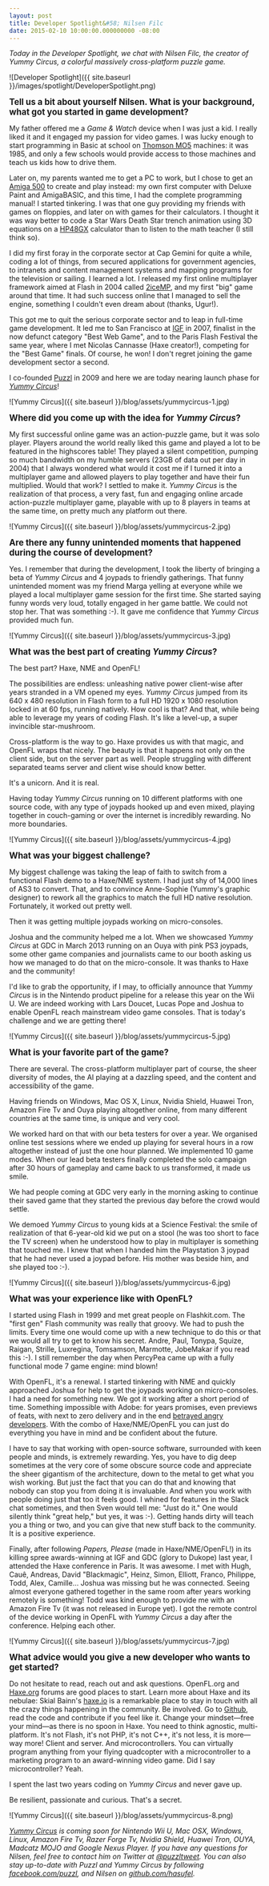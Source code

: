 ```yaml
---
layout: post
title: Developer Spotlight&#58; Nilsen Filc
date: 2015-02-10 10:00:00.000000000 -08:00
---
```


_Today in the Developer Spotlight, we chat with Nilsen Filc, the creator of Yummy Circus, a colorful massively cross-platform puzzle game._

![Developer Spotlight]({{ site.baseurl }}/images/spotlight/DeveloperSpotlight.png)

<span style="font-size: 120%">**Tell us a bit about yourself Nilsen. What is your background, what got you started in game development?**</span>

My father offered me a _Game & Watch_ device when I was just a kid. I really liked it and it engaged my passion for video games. I was lucky enough to start programming in Basic at school on [Thomson MO5](http://en.wikipedia.org/wiki/Thomson_MO5) machines: it was 1985, and only a few schools would provide access to those machines and teach us kids how to drive them.

Later on, my parents wanted me to get a PC to work, but I chose to get an [Amiga 500](http://en.wikipedia.org/wiki/Amiga_500) to create and play instead: my own first computer with Deluxe Paint and AmigaBASIC, and this time, I had the complete programming manual! I started tinkering. I was that one guy providing my friends with games on floppies, and later on with games for their calculators. I thought it was way better to code a Star Wars Death Star trench animation using 3D equations on a [HP48GX](http://en.wikipedia.org/wiki/HP-48_series) calculator than to listen to the math teacher (I still think so).

I did my first foray in the corporate sector at Cap Gemini for quite a while, coding a lot of things, from secured applications for government agencies, to intranets and content management systems and mapping programs for the television or sailing. I learned a lot. I released my first online multiplayer framework aimed at Flash in 2004 called [2iceMP](http://www.gotoandplay.it/spotLight/2iceMP/), and my first "big" game around that time. It had such success online that I managed to sell the engine, something I couldn't even dream about (thanks, Ugur!).

This got me to quit the serious corporate sector and to leap in full-time game development. It led me to San Francisco at [IGF](http://www.igf.com) in 2007, finalist in the now defunct category "Best Web Game", and to the Paris Flash Festival the same year, where I met Nicolas Cannasse (Haxe creator!), competing for the "Best Game" finals. Of course, he won! I don't regret joining the game development sector a second.

I co-founded [Puzzl](http://www.puzzl.com) in 2009 and here we are today nearing launch phase for _[Yummy Circus](http://www.yummycircus.com)_!

![Yummy Circus]({{ site.baseurl }}/blog/assets/yummycircus-1.jpg)

<span style="font-size: 120%">**Where did you come up with the idea for _Yummy Circus_?**</span>

My first successful online game was an action-puzzle game, but it was solo player. Players around the world really liked this game and played a lot to be featured in the highscores table! They played a silent competition, pumping so much bandwidth on my humble servers (23GB of data out per day in 2004) that I always wondered what would it cost me if I turned it into a multiplayer game and allowed players to play together and have their fun multiplied. Would that work? I settled to make it. _Yummy Circus_ is the realization of that process, a very fast, fun and engaging online arcade action-puzzle multiplayer game, playable with up to 8 players in teams at the same time, on pretty much any platform out there.

![Yummy Circus]({{ site.baseurl }}/blog/assets/yummycircus-2.jpg)

<span style="font-size: 120%">**Are there any funny unintended moments that happened during the course of development?**</span>

Yes. I remember that during the development, I took the liberty of bringing a beta of _Yummy Circus_ and 4 joypads to friendly gatherings. That funny unintended moment was my friend Marga yelling at everyone while we played a local multiplayer game session for the first time. She started saying funny words very loud, totally engaged in her game battle. We could not stop her. That was something :-). It gave me confidence that _Yummy Circus_ provided much fun.

![Yummy Circus]({{ site.baseurl }}/blog/assets/yummycircus-3.jpg)

<span style="font-size: 120%">**What was the best part of creating _Yummy Circus_?**</span>

The best part? Haxe, NME and OpenFL!

The possibilities are endless: unleashing native power client-wise after years stranded in a VM opened my eyes. _Yummy Circus_ jumped from its 640 x 480 resolution in Flash form to a full HD 1920 x 1080 resolution locked in at 60 fps, running natively. How cool is that? And that, while being able to leverage my years of coding Flash. It's like a level-up, a super invincible star-mushroom.

Cross-platform is the way to go. Haxe provides us with that magic, and OpenFL wraps that nicely. The beauty is that it happens not only on the client side, but on the server part as well. People struggling with different separated teams server and client wise should know better.

It's a unicorn. And it is real.

Having today _Yummy Circus_ running on 10 different platforms with one source code, with any type of joypads hooked up and even mixed, playing together in couch-gaming or over the internet is incredibly rewarding. No more boundaries.

![Yummy Circus]({{ site.baseurl }}/blog/assets/yummycircus-4.jpg)

<span style="font-size: 120%">**What was your biggest challenge?**</span>

My biggest challenge was taking the leap of faith to switch from a functional Flash demo to a Haxe/NME system. I had just shy of 14,000 lines of AS3 to convert. That, and to convince Anne-Sophie (Yummy's graphic designer) to rework all the graphics to match the full HD native resolution. Fortunately, it worked out pretty well.

Then it was getting multiple joypads working on micro-consoles.

Joshua and the community helped me a lot. When we showcased _Yummy Circus_ at GDC in March 2013 running on an Ouya with pink PS3 joypads, some other game companies and journalists came to our booth asking us how we managed to do that on the micro-console. It was thanks to Haxe and the community!

I'd like to grab the opportunity, if I may, to officially announce that _Yummy Circus_ is in the Nintendo product pipeline for a release this year on the Wii U. We are indeed working with Lars Doucet, Lucas Pope and Joshua to enable OpenFL reach mainstream video game consoles. That is today's challenge and we are getting there!

![Yummy Circus]({{ site.baseurl }}/blog/assets/yummycircus-5.jpg)

<span style="font-size: 120%">**What is your favorite part of the game?**</span>

There are several. The cross-platform multiplayer part of course, the sheer diversity of modes, the AI playing at a dazzling speed, and the content and accessibility of the game.

Having friends on Windows, Mac OS X, Linux, Nvidia Shield, Huawei Tron, Amazon Fire Tv and Ouya playing altogether online, from many different countries at the same time, is unique and very cool.

We worked hard on that with our beta testers for over a year. We organised online test sessions where we ended up playing for several hours in a row altogether instead of just the one hour planned. We implemented 10 game modes. When our lead beta testers finally completed the solo campaign after 30 hours of gameplay and came back to us transformed, it made us smile.

We had people coming at GDC very early in the morning asking to continue their saved game that they started the previous day before the crowd would settle.

We demoed _Yummy Circus_ to young kids at a Science Festival: the smile of realization of that 6-year-old kid we put on a stool (he was too short to face the TV screen) when he understood how to play in multiplayer is something that touched me. I knew that when I handed him the Playstation 3 joypad that he had never used a joypad before. His mother was beside him, and she played too :-).

![Yummy Circus]({{ site.baseurl }}/blog/assets/yummycircus-6.jpg)

<span style="font-size: 120%">**What was your experience like with OpenFL?**</span>

I started using Flash in 1999 and met great people on Flashkit.com. The "first gen" Flash community was really that groovy. We had to push the limits. Every time one would come up with a new technique to do this or that we would all try to get to know his secret. Andre, Paul, Tonypa, Squize, Raigan, Strille, Luxregina, Tomsamson, Marmotte, JobeMakar if you read this :-). I still remember the day when PercyPea came up with a fully functional mode 7 game engine: mind blown!

With OpenFL, it's a renewal. I started tinkering with NME and quickly approached Joshua for help to get the joypads working on micro-consoles. I had a need for something new. We got it working after a short period of time. Something impossible with Adobe: for years promises, even previews of feats, with next to zero delivery and in the end [betrayed angry developers](http://gamasutra.com/blogs/LarsDoucet/20140318/213407/Flash_is_dead_long_live_OpenFL.php). With the combo of Haxe/NME/OpenFL you can just do everything you have in mind and be confident about the future.

I have to say that working with open-source software, surrounded with keen people and minds, is extremely rewarding. Yes, you have to dig deep sometimes at the very core of some obscure source code and appreciate the sheer gigantism of the architecture, down to the metal to get what you wish working. But just the fact that you can do that and knowing that nobody can stop you from doing it is invaluable. And when you work with people doing just that too it feels good. I whined for features in the Slack chat sometimes, and then Sven would tell me: "Just do it." One would silently think "great help," but yes, it was :-). Getting hands dirty will teach you a thing or two, and you can give that new stuff back to the community. It is a positive experience.

Finally, after following _Papers, Please_ (made in Haxe/NME/OpenFL!) in its killing spree awards-winning at IGF and GDC (glory to Dukope) last year, I attended the Haxe conference in Paris. It was awesome. I met with Hugh, Cauê, Andreas, David "Blackmagic", Heinz, Simon, Elliott, Franco, Philippe, Todd, Alex, Camille... Joshua was missing but he was connected. Seeing almost everyone gathered together in the same room after years working remotely is something! Todd was kind enough to provide me with an Amazon Fire Tv (it was not released in Europe yet). I got the remote control of the device working in OpenFL with _Yummy Circus_ a day after the conference. Helping each other.

![Yummy Circus]({{ site.baseurl }}/blog/assets/yummycircus-7.jpg)

<span style="font-size: 120%">**What advice would you give a new developer who wants to get started?**</span>

Do not hesitate to read, reach out and ask questions. OpenFL.org and [Haxe.org](https://groups.google.com/forum/?hl=en#!forum/haxelang) forums are good places to start.
Learn more about Haxe and its nebulae: Skial Bainn's [haxe.io](http://www.haxe.io) is a remarkable place to stay in touch with all the crazy things happening in the community. Be involved. Go to [Github](http://www.github.com/openfl), read the code and contribute if you feel like it. Change your mindset&mdash;free your mind&mdash;as there is no spoon in Haxe.
You need to think agnostic, multi-platform. It's not Flash, it's not PHP, it's not C++, it's not less, it is more&mdash;way more! Client and server. And microcontrollers. You can virtually program anything from your flying quadcopter with a microcontroller to a marketing program to an award-winning video game. Did I say microcontroller? Yeah.

I spent the last two years coding on _Yummy Circus_ and never gave up.

Be resilient, passionate and curious. That's a secret.

![Yummy Circus]({{ site.baseurl }}/blog/assets/yummycircus-8.png)

_[Yummy Circus](http://www.yummycircus.com) is coming soon for Nintendo Wii U, Mac OSX, Windows, Linux, Amazon Fire Tv, Razer Forge Tv, Nvidia Shield, Huawei Tron, OUYA, Madcatz MOJO and Google Nexus Player. If you have any questions for Nilsen, feel free to contact him on Twitter at [@puzzltweet](http://www.twitter.com/puzzltweet). You can also stay up-to-date with Puzzl and Yummy Circus by following [facebook.com/puzzl](http://www.facebook.com/puzzl), and Nilsen on [github.com/hasufel](http://www.github.com/hasufel)._
